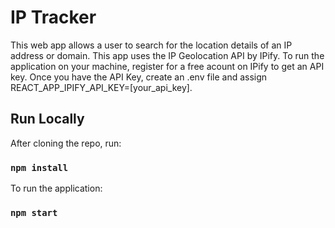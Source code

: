 # IP Tracker 

This web app allows a user to search for the location details of an IP address or domain. This app uses the
IP Geolocation API by IPify. To run the application on your machine, register for a free acount on IPify to
get an API key. Once you have the API Key, create an .env file and assign REACT_APP_IPIFY_API_KEY=[your_api_key].

## Run Locally

After cloning the repo, run:

### `npm install`

To run the application:

### `npm start`

